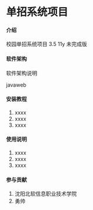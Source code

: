 # 单招系统项目

#### 介绍
校园单招系统项目
3.5 11y
未完成版
#### 软件架构
软件架构说明

javaweb

#### 安装教程

1.  xxxx
2.  xxxx
3.  xxxx

#### 使用说明

1.  xxxx
2.  xxxx
3.  xxxx

#### 参与贡献

1.  沈阳北软信息职业技术学院
2.  勇帅

